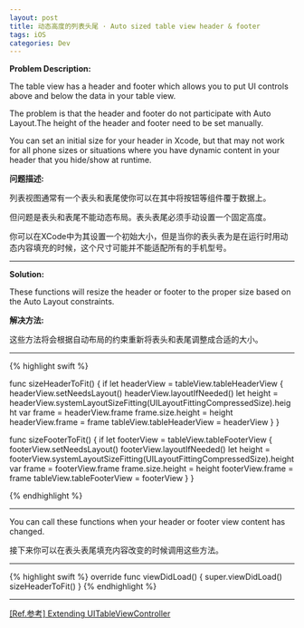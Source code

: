 ```yaml
---
layout: post
title: 动态高度的列表头尾 · Auto sized table view header & footer
tags: iOS
categories: Dev
---
```


**Problem Description:**

The table view has a header and footer which allows you to put UI controls above and below the data in your table view. 

The problem is that the header and footer do not participate with Auto Layout.The height of the header and footer need to be set manually. 

You can set an initial size for your header in Xcode, but that may not work for all phone sizes or situations where you have dynamic content in your header that you hide/show at runtime.

**问题描述:**

列表视图通常有一个表头和表尾使你可以在其中将按钮等组件覆于数据上。

但问题是表头和表尾不能动态布局。表头表尾必须手动设置一个固定高度。

你可以在XCode中为其设置一个初始大小，但是当你的表头表为是在运行时用动态内容填充的时候，这个尺寸可能并不能适配所有的手机型号。

---

**Solution:**

These functions will resize the header or footer to the proper size based on the Auto Layout constraints.

**解决方法:**

这些方法将会根据自动布局的约束重新将表头和表尾调整成合适的大小。

---

{% highlight swift %}

func sizeHeaderToFit() {
    if let headerView = tableView.tableHeaderView {
        headerView.setNeedsLayout()
        headerView.layoutIfNeeded()
        let height = headerView.systemLayoutSizeFitting(UILayoutFittingCompressedSize).height
        var frame = headerView.frame
        frame.size.height = height
        headerView.frame = frame
        tableView.tableHeaderView = headerView
    }
}
    
func sizeFooterToFit() {
    if let footerView = tableView.tableFooterView {
        footerView.setNeedsLayout()
        footerView.layoutIfNeeded()
        let height = footerView.systemLayoutSizeFitting(UILayoutFittingCompressedSize).height
        var frame = footerView.frame
        frame.size.height = height
        footerView.frame = frame
        tableView.tableFooterView = footerView
    }
}

{% endhighlight %}

---

You can call these functions when your header or footer view content has changed.

接下来你可以在表头表尾填充内容改变的时候调用这些方法。

---

{% highlight swift %}
override func viewDidLoad() {
    super.viewDidLoad()
    sizeHeaderToFit()
}
{% endhighlight %}

---

[[Ref.参考] Extending UITableViewController](https://spin.atomicobject.com/2017/08/11/swift-extending-uitableviewcontroller/)


